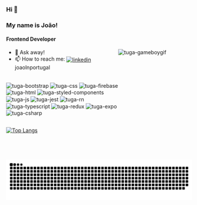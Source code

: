 ### Hi 👋 ###
### My name is João! ###
#### Frontend Developer

<img align="right" alt="tuga-gameboygif" height="300" width="200" src="https://media3.giphy.com/media/MEXw0ZgVI2XE9sC5jG/giphy.gif" />

- 💬 Ask away!
- 📫 How to reach me: [<img align="center" src="https://cdn.jsdelivr.net/gh/devicons/devicon/icons/linkedin/linkedin-original.svg" alt='linkedin' height='20'>](https://www.linkedin.com/in/joaolnportugal/)   joaolnportugal


<div style="display: inline_block"><br>
	<img align="center" alt="tuga-bootstrap" height="50" width="40" src="https://cdn.jsdelivr.net/gh/devicons/devicon/icons/bootstrap/bootstrap-plain.svg" />
	<img align="center" alt="tuga-css" height="60" width="50" src="https://cdn.jsdelivr.net/gh/devicons/devicon/icons/css3/css3-original-wordmark.svg" /> 
	<img align="center" alt="tuga-firebase" height="60" width="50" src="https://cdn.jsdelivr.net/gh/devicons/devicon/icons/firebase/firebase-plain-wordmark.svg" />
	<img align="center" alt="tuga-html" height="60" width="50" src="https://cdn.jsdelivr.net/gh/devicons/devicon/icons/html5/html5-original-wordmark.svg" />
	<img align="center" alt="tuga-styled-components" height="60" width="50" src="https://www.dropbox.com/scl/fi/3t8cz29vlenfumi4q34f3/styled-components.png?rlkey=l42w054l6ugagl533xhn9qowz&dl=0" />
	<img align="center" alt="tuga-js" height="60" width="50" src="https://cdn.jsdelivr.net/gh/devicons/devicon/icons/javascript/javascript-original.svg" />
	<img align="center" alt="tuga-jest" height="60" width="50" src="https://cdn.jsdelivr.net/gh/devicons/devicon@latest/icons/jest/jest-plain.svg" />
	<img align="center" alt="tuga-rn" height="60" width="90" src="https://www.dropbox.com/s/4lab04eye23d5yt/1631026680-logo-react-native.png?raw=1" />
	<img align="center" alt="tuga-typescript" height="70" width="70" src="https://www.dropbox.com/s/590fs1tt9isyaxx/icons8-typescript-48.png?raw=1" />
	<img align="center" alt="tuga-redux" height="60" width="50" src="https://cdn.jsdelivr.net/gh/devicons/devicon@latest/icons/redux/redux-original.svg" />
	<img align="center" alt="tuga-expo" height="50" width="50" src="https://www.dropbox.com/s/pxv7pfuyl7egkid/expo%20app.png?raw=1" />
	<img align="center" alt="tuga-csharp" height="90" width="90" src="https://www.dropbox.com/s/jtgf3zpvaz6gk39/Csharp_Logo.png?raw=1" />

	
	
</div>

##


  



##
[![Top Langs](https://github-readme-stats.vercel.app/api/top-langs/?username=joaolnportugal&layout=compact&theme=dark)](https://github.com/joaolnportugal/github-readme-stats)

![Snake animation](https://github.com/joaolnportugal/joaolnportugal/blob/output/github-contribution-grid-snake.svg)




